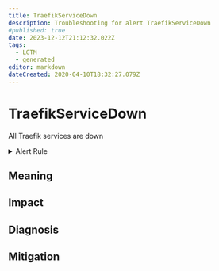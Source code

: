 ```yaml
---
title: TraefikServiceDown
description: Troubleshooting for alert TraefikServiceDown
#published: true
date: 2023-12-12T21:12:32.022Z
tags: 
  - LGTM
  - generated
editor: markdown
dateCreated: 2020-04-10T18:32:27.079Z
---
```


# TraefikServiceDown

All Traefik services are down

<details>
  <summary>Alert Rule</summary>

{{% rule "traefik/embedded-exporter-v2.yml" "TraefikServiceDown" %}}

{{% comment %}}

```yaml
alert: TraefikServiceDown
expr: count(traefik_service_server_up) by (service) == 0
for: 0m
labels:
    severity: critical
annotations:
    summary: Traefik service down (instance {{ $labels.instance }})
    description: |-
        All Traefik services are down
          VALUE = {{ $value }}
          LABELS = {{ $labels }}
    runbook: https://github.com/srerun/prometheus-alerts/blob/main/content/runbooks/embedded-exporter-v2/TraefikServiceDown.md

```

{{% /comment %}}

</details>


## Meaning
[//]: # "Short paragraph that explains what the alert means"


## Impact
[//]: # "What could / will happen if the alert is not addressed"



## Diagnosis
[//]: # "Steps to take to identify the cause of the problem"



## Mitigation
[//]: # "The steps necessary to resolve the alert"

